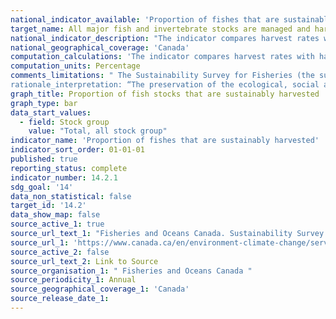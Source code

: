 ```yaml
---
national_indicator_available: 'Proportion of fishes that are sustainably harvested'
target_name: All major fish and invertebrate stocks are managed and harvested at levels considered to be sustainable, starting at 96% in 2016, by 2023
national_indicator_description: "The indicator compares harvest rates with established harvest limits. These limits are based on scientific information, providing a direct measure of whether we are managing the use of these resources within ecosystem limits. It is one measure of fishing pressure on wild fish stocks."
national_geographical_coverage: 'Canada'
computation_calculations: 'The indicator compares harvest rates with harvest limits. These limits are based on scientific information and provide a direct measure of whether we are managing the use of these resources within ecosystem limits. The indicator is a simple tabulation of stocks based on whether harvest levels are within removal reference levels, within other harvest limits, or over harvest limits.'
computation_units: Percentage
comments_limitations: " The Sustainability Survey for Fisheries (the survey) is completed with the best available information. Since the oceans are wide and deep, and fish move between habitats, their populations are difficult to monitor. The survey summarizes information across a wide variety of species, management regimes, types of fisheries, geographic regions, and socio-economic contexts. Small changes in the set of surveyed stocks occur due to changes in the way stocks are assessed or managed. Results should be interpreted with this in mind. The indicator does not account for fished stocks that do not meet the criteria for major stocks. Seaweeds and other aquatic plants are also excluded.”
rationale_interpretation: “The preservation of the ecological, social and economic value of fish stocks requires limiting harvest. Overfishing and other pressures can reduce the size and productivity of fish stocks, and in the past have even led to their collapse. The harvest rate is the proportion of the stock that is taken from the water, either intentionally or as bycatch. Harvest rates must be adjusted to reflect changing conditions and to protect stocks for the future."
graph_title: Proportion of fish stocks that are sustainably harvested
graph_type: bar
data_start_values:
  - field: Stock group
    value: "Total, all stock group"
indicator_name: 'Proportion of fishes that are sustainably harvested'
indicator_sort_order: 01-01-01
published: true
reporting_status: complete
indicator_number: 14.2.1
sdg_goal: '14'
data_non_statistical: false
target_id: '14.2'
data_show_map: false
source_active_1: true
source_url_text_1: "Fisheries and Oceans Canada. Sustainability Survey for Fisheries, Canadian Environmental Sustainability Indicators"
source_url_1: 'https://www.canada.ca/en/environment-climate-change/services/environmental-indicators/sustainable-fish-harvest.html'
source_active_2: false
source_url_text_2: Link to Source
source_organisation_1: " Fisheries and Oceans Canada "
source_periodicity_1: Annual
source_geographical_coverage_1: 'Canada'
source_release_date_1: 
---
```


